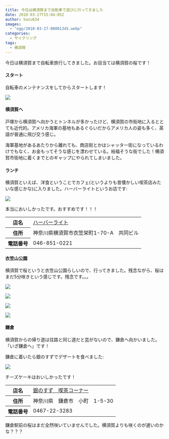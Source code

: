 ```yaml
---
title: 今日は横須賀まで自転車で遊びに行ってきました
date: 2010-03-27T15:04:05Z
author: kazu634
images:
  - "ogp/2010-03-27-00001345.webp"
categories:
  - サイクリング
tags:
  - 横須賀
---
```

<div class="section">
<p>
    今日は横須賀まで自転車旅行してきました。お目当ては横須賀の桜です！
</p>

<h4>
    スタート
</h4>

<p>
    自転車のメンテナンスをしてからスタートします！
</p>

<p>
<center>
</center>
</p>

<p>
<a href="http://flickr.com/photos/42332031@N02/4466265621/" onclick="__gaTracker('send', 'event', 'outbound-article', 'http://flickr.com/photos/42332031@N02/4466265621/', '');" title="Bicycle"><img src="http://farm5.static.flickr.com/4030/4466265621_6118683d20.jpg" /></a>
</p></p>

<h4>
    横須賀へ
</h4>

<p>
    戸塚から横須賀へ向かうとトンネルが多かったけど、横須賀の市街地に入るととても近代的。アメリカ海軍の基地もあるぐらいだからアメリカ人の姿も多く、英語が普通に飛び交う感じ。
</p>

<p>
    海軍基地があるあたりから離れても、商店街とかはシャッター街になっているわけでもなく、お金もってそうな感じを漂わせている。裕福そうな街でした！横須賀市街地に着くまでとのギャップにやられてしまいました。
</p>

<h4>
    ランチ
</h4>

<p>
    横須賀といえば、洋食ということでカフェ(というよりも昔懐かしい喫茶店みたいな感じかな)に入りました。ハーバーライトというお店です:
</p>

<p>
<center>
</center>
</p>

<p>
<a href="http://flickr.com/photos/42332031@N02/4466265931/" onclick="__gaTracker('send', 'event', 'outbound-article', 'http://flickr.com/photos/42332031@N02/4466265931/', '');" title="photo"><img src="http://farm3.static.flickr.com/2759/4466265931_69e3bdc3d4.jpg" /></a>
</p></p>

<p>
    本当においしかったです。おすすめです！！！
</p>

<table>
<tr>
<th>
        店名
</th>

<td>
<a href="http://www.doko.jp/search/shop/sc1035129/?vos=apidoko1" onclick="__gaTracker('send', 'event', 'outbound-article', 'http://www.doko.jp/search/shop/sc1035129/?vos=apidoko1', 'ハーバーライト');" target="_blank">ハーバーライト</a>
</td>
</tr>

<tr>
<th>
        住所
</th>

<td>
        神奈川県横須賀市衣笠栄町1-70-A　共同ビル
</td>
</tr>

<tr>
<th>
        電話番号
</th>

<td>
        046-851-0221
</td>
</tr>
</table>

<h4>
    衣笠山公園
</h4>

<p>
    横須賀で桜というと衣笠山公園らしいので、行ってきました。残念ながら、桜はまだ5分咲きという感じです。残念です。。。
</p>

<p>
<center>
</center>
</p>

<p>
<a href="http://flickr.com/photos/42332031@N02/4466286623/" onclick="__gaTracker('send', 'event', 'outbound-article', 'http://flickr.com/photos/42332031@N02/4466286623/', '');" title="P3271554"><img src="http://farm5.static.flickr.com/4044/4466286623_2ce83aace6.jpg" /></a>
</p></p>

<p>
<center>
</center>
</p>

<p>
<a href="http://flickr.com/photos/42332031@N02/4466286851/" onclick="__gaTracker('send', 'event', 'outbound-article', 'http://flickr.com/photos/42332031@N02/4466286851/', '');" title="P3271560"><img src="http://farm5.static.flickr.com/4069/4466286851_207aa3a9ed.jpg" /></a>
</p></p>

<p>
<center>
</center>
</p>

<p>
<a href="http://flickr.com/photos/42332031@N02/4466287103/" onclick="__gaTracker('send', 'event', 'outbound-article', 'http://flickr.com/photos/42332031@N02/4466287103/', '');" title="P3271563"><img src="http://farm5.static.flickr.com/4028/4466287103_785e403360.jpg" /></a>
</p></p>

<p>
<center>
</center>
</p>

<p>
<a href="http://flickr.com/photos/42332031@N02/4467061028/" onclick="__gaTracker('send', 'event', 'outbound-article', 'http://flickr.com/photos/42332031@N02/4467061028/', '');" title="P3271567"><img src="http://farm3.static.flickr.com/2492/4467061028_8568118546.jpg" /></a>
</p></p>

<h4>
    鎌倉
</h4>

<p>
    横須賀からの帰り道は往路と同じ道だと芸がないので、鎌倉へ向かいました。「いざ鎌倉へ」です！
</p>

<p>
    鎌倉に着いたら銀のすずでデザートを食べました:
</p>

<p>
<center>
</center>
</p>

<p>
<a href="http://flickr.com/photos/42332031@N02/4467040214/" onclick="__gaTracker('send', 'event', 'outbound-article', 'http://flickr.com/photos/42332031@N02/4467040214/', '');" title="Cheese cake"><img src="http://farm5.static.flickr.com/4019/4467040214_c8fd55c271.jpg" /></a>
</p></p>

<p>
    チーズケーキはおいしかったです！
</p>

<table>
<tr>
<th>
        店名
</th>

<td>
<a href="http://www.doko.jp/search/shop/sc1018617/?vos=apidoko1" onclick="__gaTracker('send', 'event', 'outbound-article', 'http://www.doko.jp/search/shop/sc1018617/?vos=apidoko1', '銀のすず　喫茶コーナー');" target="_blank">銀のすず　喫茶コーナー</a>
</td>
</tr>

<tr>
<th>
        住所
</th>

<td>
        神奈川県　鎌倉市　小町　1-5-30
</td>
</tr>

<tr>
<th>
        電話番号
</th>

<td>
        0467-22-3283
</td>
</tr>
</table>

<p>
    鎌倉駅前の桜はまだ全然咲いていませんでした。横須賀よりも咲くのが遅いのかな？？？
</p>
</div>
